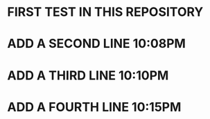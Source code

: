 # FIRST TEST IN THIS REPOSITORY

# ADD A SECOND LINE 10:08PM

# ADD A THIRD LINE 10:10PM

# ADD A FOURTH LINE 10:15PM
